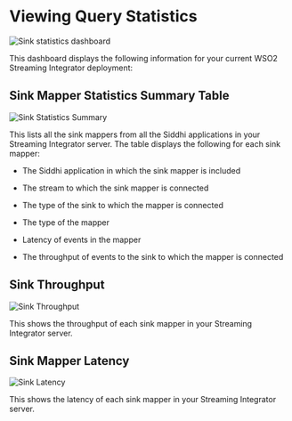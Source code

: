 # Viewing Query Statistics

![Sink statistics dashboard]({{base_path}}/assets/img/streaming/streaming-integrator-grafana-dashboard/sink_statistics_dashboard.jpg)

This dashboard displays the following information for your current WSO2 Streaming Integrator deployment:

## Sink Mapper Statistics Summary Table

![Sink Statistics Summary]({{base_path}}/assets/img/streaming/sink-statistics/sink-statistics-summary.png)

This lists all the sink mappers from all the Siddhi applications in your Streaming Integrator server. The table displays the following for each sink mapper:

- The Siddhi application in which the sink mapper is included

- The stream to which the sink mapper is connected

- The type of the sink to which the mapper is connected

- The type of the mapper

- Latency of events in the mapper

- The throughput of events to the sink to which  the mapper is connected
   
## Sink Throughput

![Sink Throughput]({{base_path}}/assets/img/streaming/sink-statistics/sink-throughput.png)

This shows the throughput of each sink mapper in your Streaming Integrator server.

## Sink Mapper Latency

![Sink Latency]({{base_path}}/assets/img/streaming/sink-statistics/sink-latency.png)

This shows the latency of each sink mapper in your Streaming Integrator server.